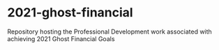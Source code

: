 # 2021-ghost-financial
Repository hosting the Professional Development work associated with achieving 2021 Ghost Financial Goals
